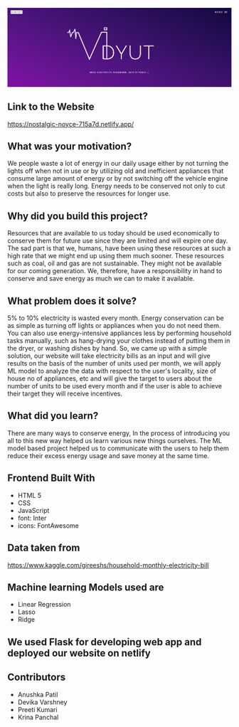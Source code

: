 
<p align="center">
  <img  src="landing page.png">
</p>

##  Link to the Website 
https://nostalgic-noyce-715a7d.netlify.app/

## What was your motivation?
We people waste a lot of energy in our daily usage either by not turning the lights off when not in use or by utilizing old and inefficient appliances that consume large amount of energy or by not switching off the vehicle engine when the light is really long. Energy needs to be conserved not only to cut costs but also to preserve the resources for longer use.

## Why did you build this project?
Resources that are available to us today should be used economically to conserve them for future use since they are limited and will expire one day. The sad part is that we, humans, have been using these resources at such a high rate that we might end up using them much sooner. These resources such as coal, oil and gas are not sustainable. They might not be available for our coming generation. We, therefore, have a responsibility in hand to conserve and save energy as much we can to make it available.

## What problem does it solve?
5% to 10% electricity is wasted every month.
Energy conservation can be as simple as turning off lights or appliances when you do not need them.
You can also use energy-intensive appliances less by performing household tasks manually, 
such as hang-drying your clothes instead of putting them in the dryer, or washing dishes by hand.
So, we came up with a simple solution, our website will take electricity bills as an input and 
will give results on the basis of the number of units used per month, 
we will apply ML model to analyze the data with respect to the user's locality, 
size of house no of appliances, etc and will give the target to users about the number of units to 
be used every month and if the user is able to achieve their target they will receive incentives.

## What did you learn?
There are many ways to conserve energy,  In the process of introducing you all to this new way helped us learn various new things ourselves.
The ML model based project helped us to communicate with the users to help them reduce their excess energy usage and save money at the same time.

## Frontend Built With
- HTML 5
- CSS
- JavaScript
- font: Inter
- icons: FontAwesome

## Data taken from 

https://www.kaggle.com/gireeshs/household-monthly-electricity-bill

## Machine learning Models used are 
- Linear Regression
- Lasso
- Ridge

## We used Flask for developing web app and deployed our website on netlify 

## Contributors
- Anushka Patil
- Devika Varshney
- Preeti Kumari
- Krina Panchal

